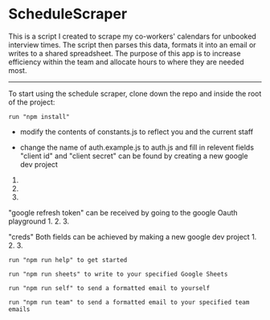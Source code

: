 # ScheduleScraper

This is a script I created to scrape my co-workers' calendars for unbooked interview times.
The script then parses this data, formats it into an email or writes to a shared spreadsheet.
The purpose of this app is to increase efficiency within the team and allocate hours to where they are needed most.

***

To start using the schedule scraper, clone down the repo and inside the root of the project:
```
run "npm install"
```
* modify the contents of constants.js to reflect you and the current staff

* change the name of auth.example.js to auth.js and fill in relevent fields
"client id" and "client secret" can be found by creating a new google dev project
1.
2.
3.

"google refresh token" can be received by going to the google Oauth playground
1.
2.
3.

"creds" Both fields can be achieved by making a new google dev project
1.
2.
3.

```
run "npm run help" to get started
```

```
run "npm run sheets" to write to your specified Google Sheets
```

```
run "npm run self" to send a formatted email to yourself
```

```
run "npm run team" to send a formatted email to your specified team emails
```
